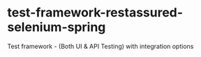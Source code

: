 # test-framework-restassured-selenium-spring
Test framework - (Both UI &amp; API Testing) with integration options
